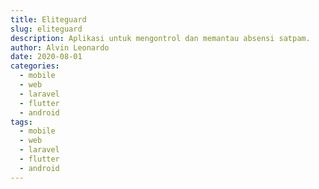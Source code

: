 ```yaml
---
title: Eliteguard
slug: eliteguard
description: Aplikasi untuk mengontrol dan memantau absensi satpam.
author: Alvin Leonardo
date: 2020-08-01
categories:
  - mobile
  - web
  - laravel
  - flutter
  - android
tags:
  - mobile
  - web
  - laravel
  - flutter
  - android
---
```

